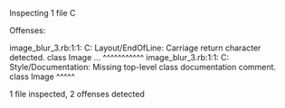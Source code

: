 Inspecting 1 file
C

Offenses:

image_blur_3.rb:1:1: C: Layout/EndOfLine: Carriage return character detected.
class Image ...
^^^^^^^^^^^
image_blur_3.rb:1:1: C: Style/Documentation: Missing top-level class documentation comment.
class Image
^^^^^

1 file inspected, 2 offenses detected

